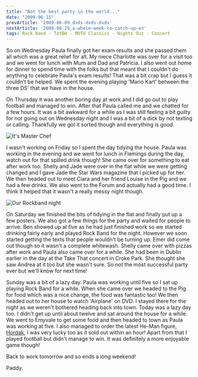 ```yaml
---
title: "Not the best party in the world..."
date: "2009-06-15"
prevArticle: '2009-06-09_dvds-dvds-dvds'
nextArticle: '2009-06-25_a-whole-week-to-catch-up-on'
tags: Rock Band - TotBH - MOTU Classics - Nights Out - Concert
---
```

So on Wednesday Paula finally got her exam results and she passed them all which was a great relief for all. My niece Charlotte was over for a visit too and we went for lunch with Mum and Dad and Patricia. I also went out home for dinner to spend time with the folks but that meant that I couldn't do anything to celebrate Paula's exam results! That was a bit crap but I guess it couldn't be helped. We spent the evening playing 'Mario Kart' between the three DS' that we have in the house.

On Thursday it was another boring day at work and I did go out to play football and managed to win. After that Paula called me and we chatted for a few hours. It was a bit awkward for a while as I was still feeling a bit guilty for not going out on Wednesday night and I was a bit of a dick by not texting or calling. Thankfully we got it sorted though and everything is good.

![It's Master Chef](/images/P6140004.JPG "It's Master Chef")

I wasn't working on Friday so I spent the day tidying the house. Paula was working in the evening and we went for lunch in Flemings during the day, watch out for that spilled drink though! She came over for something to eat after work too. Shelly and Jade were over in the flat while we were getting changed and I gave Jade the Star Wars magazine that I picked up for her. We then headed out to meet Ciara and her friend Louise in the Pig and we had a few drinks. We also went to the Forum and actually had a good time. I think it helped that it wasn't a really messy night though.

![Our Rockband night](/images/P6160006.JPG "Our Rockband night")

On Saturday we finished the bits of tidying in the flat and finally put up a few posters. We also got a few things for the party and waited for people to arrive. Ben showed up at five as he had just finished work so we started drinking fairly early and played Rock Band for the night. However we soon started getting the texts that people wouldn't be turning up. Emer did come out though so it wasn't a complete whitewash. Shelly came over with pizzas after work and Paula also came over for a while. She had been in Dublin earlier in the day at the Take That concert in Croke Park. She thought she saw Andrea at it too but she wasn't sure. So not the most successful party ever but we'll know for next time!

Sunday was a bit of a lazy day. Paula was working until five so I sat up playing Rock Band for a while. When she came over we headed to the Pig for food which was a nice change, the food was fantastic too! We then headed out to her house to watch 'Airplane' on DVD. I stayed there for the night as we weren't bothered heading back into town. Today was a lazy day too. I didn't get up until about twelve and sat around the house for a while. We went to Emyvale to get some food and then headed to town as Paula was working at five. I also managed to order the latest He-Man figure, [Hordak](http://www.mattycollector.com/store/matty/en_US/DisplayProductDetailsPage/productID.120251400), I was very lucky too as it sold out within an hour! Apart from that I played football but didn't manage to win. It was definitely a more enjoyable game though!

Back to work tomorrow and so ends a long weekend!

Paddy.